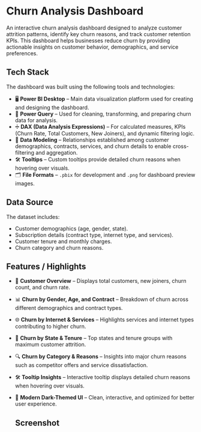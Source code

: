 # Churn Analysis Dashboard

An interactive churn analysis dashboard designed to analyze customer attrition patterns, identify key churn reasons, and track customer retention KPIs. This dashboard helps businesses reduce churn by providing actionable insights on customer behavior, demographics, and service preferences.

## Tech Stack
The dashboard was built using the following tools and technologies:

- 🖥 **Power BI Desktop** – Main data visualization platform used for creating and designing the dashboard.  
- 🔄 **Power Query** – Used for cleaning, transforming, and preparing churn data for analysis.  
- ➗ **DAX (Data Analysis Expressions)** – For calculated measures, KPIs (Churn Rate, Total Customers, New Joiners), and dynamic filtering logic.  
- 🔗 **Data Modeling** – Relationships established among customer demographics, contracts, services, and churn details to enable cross-filtering and aggregation.  
- 🛠 **Tooltips** – Custom tooltips provide detailed churn reasons when hovering over visuals.  
- 🗂 **File Formats** – `.pbix` for development and `.png` for dashboard preview images.

## Data Source
The dataset includes:

- Customer demographics (age, gender, state).  
- Subscription details (contract type, internet type, and services).  
- Customer tenure and monthly charges.  
- Churn category and churn reasons.  

## Features / Highlights
- 👥 **Customer Overview** – Displays total customers, new joiners, churn count, and churn rate.  
- 📊 **Churn by Gender, Age, and Contract** – Breakdown of churn across different demographics and contract types.  
- 🌐 **Churn by Internet & Services** – Highlights services and internet types contributing to higher churn.  
- 🏢 **Churn by State & Tenure** – Top states and tenure groups with maximum customer attrition.  
- 🔍 **Churn by Category & Reasons** – Insights into major churn reasons such as competitor offers and service dissatisfaction.  
- 🛠 **Tooltip Insights** – Interactive tooltip displays detailed churn reasons when hovering over visuals.  
- 🎨 **Modern Dark-Themed UI** – Clean, interactive, and optimized for better user experience.

  ## Screenshot
  
